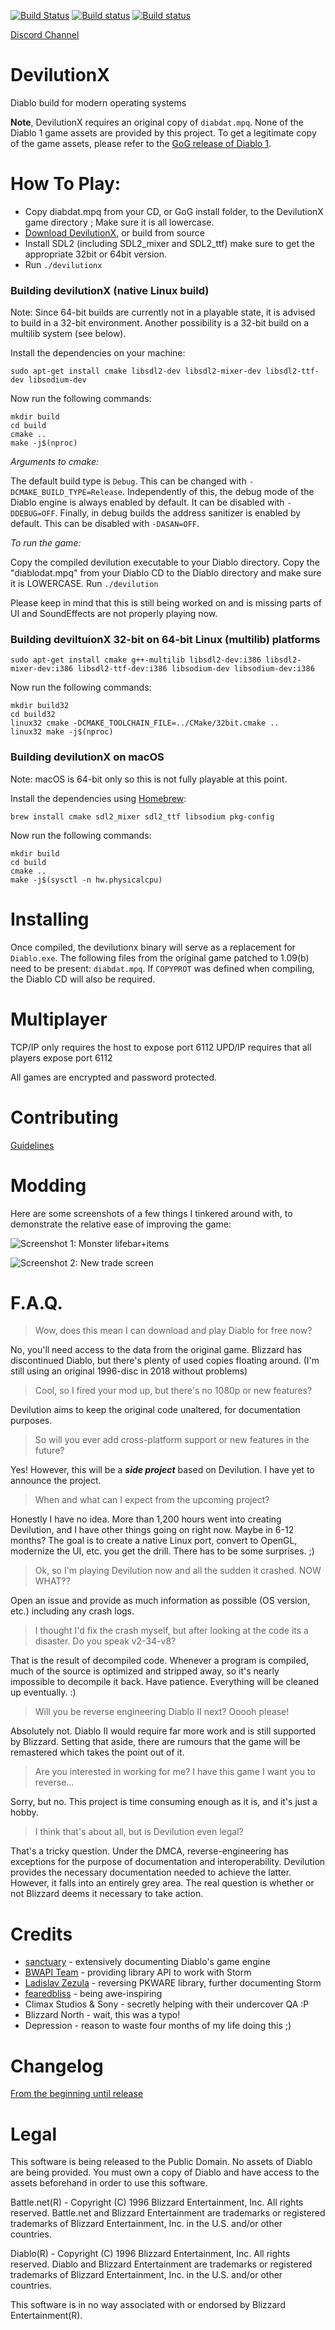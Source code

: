 [![Build Status](https://travis-ci.org/diasurgical/devilution.svg?branch=master)](https://travis-ci.org/diasurgical/devilution)
[![Build status](https://ci.appveyor.com/api/projects/status/ssk0xjhoka1uu940?svg=true)](https://ci.appveyor.com/project/galaxyhaxz/devilution)
[![Build status](https://img.shields.io/github/downloads/diasurgical/devilutionX/total.svg)](https://github.com/diasurgical/devilutionX/releases)

[Discord Channel](https://discord.gg/aQBQdDe)

# DevilutionX
Diablo build for modern operating systems

**Note**, DevilutionX requires an original copy of `diabdat.mpq`. None of the Diablo 1 game assets are provided by this project. To get a legitimate copy of the game assets, please refer to the [GoG release of Diablo 1](https://www.gog.com/game/diablo).

# How To Play:
 - Copy diabdat.mpq from your CD, or GoG install folder, to the DevilutionX game directory ; Make sure it is all lowercase.
 - [Download DevilutionX](https://github.com/diasurgical/devilutionX/releases), or build from source
 - Install SDL2 (including SDL2_mixer and SDL2_ttf) make sure to get the appropriate 32bit or 64bit version.
 - Run `./devilutionx`

### Building devilutionX (native Linux build)
Note: Since 64-bit builds are currently not in a playable state, it is advised to build in a 32-bit environment. Another possibility is a 32-bit build on a multilib system (see below).

Install the dependencies on your machine:
```
sudo apt-get install cmake libsdl2-dev libsdl2-mixer-dev libsdl2-ttf-dev libsodium-dev
```

Now run the following commands:
```
mkdir build
cd build
cmake ..
make -j$(nproc)
```

*Arguments to cmake:*

The default build type is `Debug`. This can be changed with `-DCMAKE_BUILD_TYPE=Release`. Independently of this, the debug mode of the Diablo engine is always enabled by default. It can be disabled with `-DDEBUG=OFF`. Finally, in debug builds the address sanitizer is enabled by default. This can be disabled with `-DASAN=OFF`.

*To run the game:*

Copy the compiled devilution executable to your Diablo directory.
Copy the "diablodat.mpq" from your Diablo CD to the Diablo directory and make sure it is LOWERCASE.
Run `./devilution`

Please keep in mind that this is still being worked on and is missing parts of UI and SoundEffects are not properly playing now.

### Building deviltuionX 32-bit on 64-bit Linux (multilib) platforms
```
sudo apt-get install cmake g++-multilib libsdl2-dev:i386 libsdl2-mixer-dev:i386 libsdl2-ttf-dev:i386 libsodium-dev libsodium-dev:i386
```

Now run the following commands:
```
mkdir build32
cd build32
linux32 cmake -DCMAKE_TOOLCHAIN_FILE=../CMake/32bit.cmake ..
linux32 make -j$(nproc)
```

### Building devilutionX on macOS
Note: macOS is 64-bit only so this is not fully playable at this point.

Install the dependencies using [Homebrew](https://brew.sh/):
```
brew install cmake sdl2_mixer sdl2_ttf libsodium pkg-config
```

Now run the following commands:
```
mkdir build
cd build
cmake ..
make -j$(sysctl -n hw.physicalcpu)
```

# Installing
Once compiled, the devilutionx binary will serve as a replacement for `Diablo.exe`. The following files from the original game patched to 1.09(b) need to be present: `diabdat.mpq`. If `COPYPROT` was defined when compiling, the Diablo CD will also be required.

# Multiplayer
TCP/IP only requires the host to expose port 6112
UPD/IP requires that all players expose port 6112

All games are encrypted and password protected.

# Contributing
[Guidelines](docs/CONTRIBUTING.md)

# Modding
Here are some screenshots of a few things I tinkered around with, to demonstrate the relative ease of improving the game:

![Screenshot 1: Monster lifebar+items](https://s33.postimg.cc/6xnnhhlmn/diabuimon.png "Monster lifebar+items")

![Screenshot 2: New trade screen](https://s22.postimg.cc/5i5k91vht/diabstore.png "New trade screen, items that couldn't spawn")

# F.A.Q.
> Wow, does this mean I can download and play Diablo for free now?

No, you'll need access to the data from the original game. Blizzard has discontinued Diablo, but there's plenty of used copies floating around. (I'm still using an original 1996-disc in 2018 without problems)
> Cool, so I fired your mod up, but there's no 1080p or new features?

Devilution aims to keep the original code unaltered, for documentation purposes.
> So will you ever add cross-platform support or new features in the future?

Yes! However, this will be a **_side project_** based on Devilution. I have yet to announce the project.
> When and what can I expect from the upcoming project?

Honestly I have no idea. More than 1,200 hours went into creating Devilution, and I have other things going on right now. Maybe in 6-12 months? The goal is to create a native Linux port, convert to OpenGL, modernize the UI, etc. you get the drill. There has to be some surprises. ;)
> Ok, so I'm playing Devilution now and all the sudden it crashed. NOW WHAT??

Open an issue and provide as much information as possible (OS version, etc.) including any crash logs.
> I thought I'd fix the crash myself, but after looking at the code its a disaster. Do you speak v2-34-v8?

That is the result of decompiled code. Whenever a program is compiled, much of the source is optimized and stripped away, so it's nearly impossible to decompile it back. Have patience. Everything will be cleaned up eventually. :)
> Will you be reverse engineering Diablo II next? Ooooh please!

Absolutely not. Diablo II would require far more work and is still supported by Blizzard. Setting that aside, there are rumours that the game will be remastered which takes the point out of it.
> Are you interested in working for me? I have this game I want you to reverse...

Sorry, but no. This project is time consuming enough as it is, and it's just a hobby.
> I think that's about all, but is Devilution even legal?

That's a tricky question. Under the DMCA, reverse-engineering has exceptions for the purpose of documentation and interoperability. Devilution provides the necessary documentation needed to achieve the latter. However, it falls into an entirely grey area. The real question is whether or not Blizzard deems it necessary to take action.

# Credits
- [sanctuary](https://github.com/sanctuary) - extensively documenting Diablo's game engine
- [BWAPI Team](https://github.com/bwapi) - providing library API to work with Storm
- [Ladislav Zezula](https://github.com/ladislav-zezula) - reversing PKWARE library, further documenting Storm
- [fearedbliss](https://github.com/fearedbliss) - being awe-inspiring
- Climax Studios & Sony - secretly helping with their undercover QA :P
- Blizzard North - wait, this was a typo!
- Depression - reason to waste four months of my life doing this ;)

# Changelog
[From the beginning until release](docs/CHANGELOG.md)

# Legal
This software is being released to the Public Domain. No assets of Diablo are being provided. You must own a copy of Diablo and have access to the assets beforehand in order to use this software.

Battle.net(R) - Copyright (C) 1996 Blizzard Entertainment, Inc. All rights reserved. Battle.net and Blizzard Entertainment are trademarks or registered trademarks of Blizzard Entertainment, Inc. in the U.S. and/or other countries.

Diablo(R) - Copyright (C) 1996 Blizzard Entertainment, Inc. All rights reserved. Diablo and Blizzard Entertainment are trademarks or registered trademarks of Blizzard Entertainment, Inc. in the U.S. and/or other countries.

This software is in no way associated with or endorsed by Blizzard Entertainment(R).
